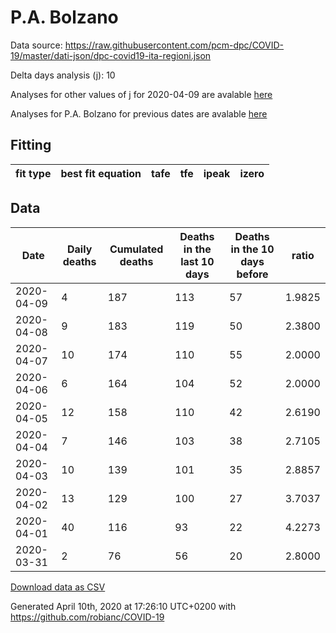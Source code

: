 # P.A. Bolzano

Data source: https://raw.githubusercontent.com/pcm-dpc/COVID-19/master/dati-json/dpc-covid19-ita-regioni.json

Delta days analysis (j): 10

Analyses for other values of j for 2020-04-09 are avalable [here](../README.md)

Analyses for P.A. Bolzano for previous dates are avalable [here](../../README.md)

## Fitting 
|fit type|best fit equation|tafe|tfe|ipeak|izero|
|-------|-----|--------|------|---|---|

## Data
|Date|Daily deaths|Cumulated deaths|Deaths in the last 10 days|Deaths in the 10 days before|ratio|
|----|----------|-----------|-------|--------------------|-----|
|2020-04-09|4|187|113|57|1.9825|
|2020-04-08|9|183|119|50|2.3800|
|2020-04-07|10|174|110|55|2.0000|
|2020-04-06|6|164|104|52|2.0000|
|2020-04-05|12|158|110|42|2.6190|
|2020-04-04|7|146|103|38|2.7105|
|2020-04-03|10|139|101|35|2.8857|
|2020-04-02|13|129|100|27|3.7037|
|2020-04-01|40|116|93|22|4.2273|
|2020-03-31|2|76|56|20|2.8000|

[Download data as CSV](COVID-19_p.a._bolzano_j10_2020-04-09.csv)

Generated April 10th, 2020 at 17:26:10 UTC+0200 with https://github.com/robianc/COVID-19
